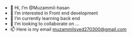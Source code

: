 - 👋 Hi, I’m @Muzammil-hasan
- 👀 I’m interested in Front end development
- 🌱 I’m currently learning back end
- 💞️ I’m looking to collaborate on ...
- 📫 Here is my email muzammilsyed270300@gmail.com

<!---
Muzammil-hasan/Muzammil-hasan is a ✨ special ✨ repository because its `README.md` (this file) appears on your GitHub profile.
You can click the Preview link to take a look at your changes.
--->
